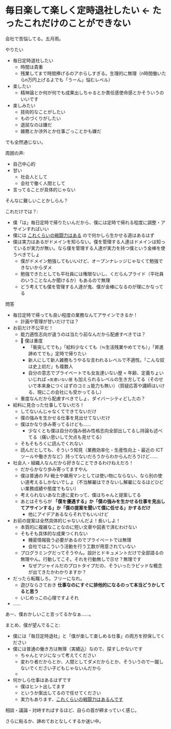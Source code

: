 # 毎日楽して楽しく定時退社したい ← たったこれだけのことができない
会社で苦悩してる。五月雨。

やりたい

- 毎日定時退社したい
  - 時間は貴重
  - 残業してまで時間捧げるのアホらしすぎる。生理的に無理（n時間働いたらn万円上げるよでも「うーん」悩むレベル）
- 楽したい
  - 精神論とか何が何でも成果出しちゃるとか責任感使命感とかそういうのいいです
- 楽しみたい
  - 技術的なことがしたい
  - ものづくりがしたい
  - 退屈なのは嫌だ
  - 雑務とか渉外とか仕事ごっことかも嫌だ

でも全然通じない。

周囲の声:

- 自己中心的
- 甘い
  - 社会人として
  - 会社で働く人間として
- 言ってることが具体的じゃない

そんなに難しいことかしらん？

これだけでは？:

- 僕「は」毎日定時で帰りたいんだから、僕には定時で帰れる程度に調整・アサインすればいい
- 僕には [これくらいの戦闘力はある](https://stakiran.github.io/stakiran/) ので何かしら生かせる道はあるはず
- 僕は実力はあるがドメインを知らない。僕を管理する人達はドメインは知っているが実力が無い。なら僕を管理する人達が実力を持つ僕という金棒を使うべきでしょ
  - 僕がドメイン勉強してもいいけど、オープンナレッジじゃなくて勉強できないからダメ
  - 勉強できたとしても平社員には権限ないし、くだらんプライド（平社員のいうことなんか聞けるか）もあるので無理
  - どう考えても僕を管理する人達が鬼、僕が金棒になるのが理にかなってる

問答

- 毎日定時で帰っても良い程度の業務なんてアサインできるか！
  - 計画や管理が甘いだけでは？
- お前だけ不公平だ！
  - 能力適性志向が違うのは当たり前なんだから配慮すべきでは？
  - :poop: 僕は重度
    - 「衝突してでも」「給料少なくても（≒生活残業やめてでも）」「昇進諦めてでも」定時で帰りたい
    - 新人にして新人雑務もうやるな言われるレベルで不適性。「こんな奴は史上初だ」も複数人
    - 自分の意志でプライベートでも女友達いない歴 = 年齢、定義ちょいいじれば `=友達いない歴` も加えられるレベルの生き方してる（そのせいで本来身につくはずのコミュ能力も無い）（質疑応答や講師はいける、現にこの会社にも受かってるし）
  - 重度なんだから配慮すべきでしょ、ダイバーシティどしたの？
- 給料に見合った仕事してないだろ！
  - してないんじゃなくてできてないだけ
  - 僕の強みを生かせる仕事を見出せてないだけ
  - 僕はかなり歩み寄ってるけども……
    - 少なくとも僕は自分の強み弱み性格志向全部出してるし持論も述べてる（痛い思いして欠点も見せてる）
  - そもそもろくに読んでくれない
  - 読んだとしても、そういう知見（業務効率化・生産性向上・最近の ICT ツールや働き方など）持ってないだろうからわからんだろうけど……
- 社会人・組織人なんだから好きなことできるわけねえだろ！
  - だからかなり歩み寄ってますやん
  - 僕は普通の PJ 戦士や雑用マンとしては使い物にならない、なら別の使い道考えるしかないでしょ（不当解雇はできないし解雇になるほどひどい業務成績や態度でもない）
  - 考えられないあなた達に変わって、僕はちゃんと提案してる
  - あとはそちらが **「僕を優遇する」か「僕の強みを生かせる仕事を見出してアサインする」か「僕の提案を聞いて僕に任せる」かするだけ**
    - 他にアイデアあるならそれでもいいけど
- お前の提案は全然具体的じゃないんだよ！長いしよ！
  - 本質的に複雑なことなのに短い文章や図表で済むわけない
  - そもそも具体的な成果つくれない
    - 機密情報扱う必要があるのでプライベートでは無理
    - 会社ではこういう活動を行う工数が用意されていない
  - プログラミングだってそうやん。設計とドキュメントだけで全部語るの無理やん。行動してこそ。それを行動無しで示せ？無理です
    - なぜアジャイルだのプロトタイプだの、そういったラピッドな概念が出てきたかわかりますか？
- だったら転職しろ。フリーになれ。
  - 遊びならさておき **仕事なのにすぐに排他的になるのって本当どうかしてると思う**
  - いじめっこの心理ですよそれ
- ……

あー、僕おかしいこと言ってるかなぁ……。

まとめ、僕が望んでること:

- 僕には「毎日定時退社」と「僕が楽して楽しめる仕事」の両方を担保してください
- 僕には普通の働き方は無理（実績込）なので、探すしかないです
  - ちゃんとマジになって考えてください
  - 変わり者だからとか、人間としてダメだからとか、そういうので一蹴しないでください子どもじゃないんだから
  - 
- 何かしら仕事はあるはずです
  - 僕はヒント出してます
  - というか案出してるので任せてください
  - 実力もあります、[これくらいの戦闘力はあるんです](https://stakiran.github.io/stakiran/)

相談・議論・対峙すればするほど、自らの首が締まっていく感じ。

さらに粘るか、諦めておとなしくするか迷い中。
